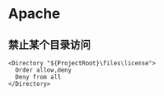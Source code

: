 # Apache

## 禁止某个目录访问

```
<Directory "${ProjectRoot}\files\license">
  Order allow,deny
  Deny from all
</Directory>
```
